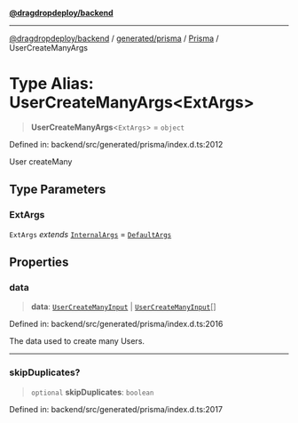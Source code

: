 [**@dragdropdeploy/backend**](../../../../../README.md)

***

[@dragdropdeploy/backend](../../../../../README.md) / [generated/prisma](../../../README.md) / [Prisma](../README.md) / UserCreateManyArgs

# Type Alias: UserCreateManyArgs\<ExtArgs\>

> **UserCreateManyArgs**\<`ExtArgs`\> = `object`

Defined in: backend/src/generated/prisma/index.d.ts:2012

User createMany

## Type Parameters

### ExtArgs

`ExtArgs` *extends* [`InternalArgs`](../../../runtime/library/type-aliases/InternalArgs.md) = [`DefaultArgs`](../../../runtime/library/type-aliases/DefaultArgs.md)

## Properties

### data

> **data**: [`UserCreateManyInput`](UserCreateManyInput.md) \| [`UserCreateManyInput`](UserCreateManyInput.md)[]

Defined in: backend/src/generated/prisma/index.d.ts:2016

The data used to create many Users.

***

### skipDuplicates?

> `optional` **skipDuplicates**: `boolean`

Defined in: backend/src/generated/prisma/index.d.ts:2017
